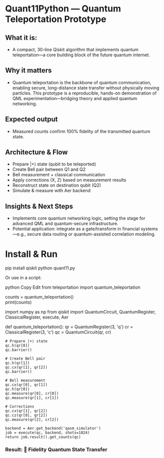 # Quant11Python — Quantum Teleportation Prototype
## What it is:
- A compact, 30-line Qiskit algorithm that implements quantum teleportation—a core building block of the future quantum internet.

## Why it matters
- Quantum teleportation is the backbone of quantum communication, enabling secure, long-distance state transfer without physically moving particles. This prototype is a reproducible, hands-on demonstration of QML experimentation—bridging theory and applied quantum networking.

## Expected output
- Measured counts confirm 100% fidelity of the transmitted quantum state.

## Architecture & Flow
- Prepare |+⟩ state (qubit to be teleported)
- Create Bell pair between Q1 and Q2
- Bell measurement + classical communication
- Apply corrections (X, Z) based on measurement results
- Reconstruct state on destination qubit (Q2)
- Simulate & measure with Aer backend

 ## Insights & Next Steps
- Implements core quantum networking logic, setting the stage for advanced QML and quantum-secure infrastructure.
- Potential application: integrate as a gate/transform in financial systems—e.g., secure data routing or quantum-assisted correlation modeling.

 #  Install & Run
 pip install qiskit
python quant11.py

Or use in a script:

python
Copy
Edit
from teleportation import quantum_teleportation  

counts = quantum_teleportation()  
print(counts)

import numpy as np
from qiskit import QuantumCircuit, QuantumRegister, ClassicalRegister, execute, Aer

def quantum_teleportation():
    qr = QuantumRegister(3, 'q')
    cr = ClassicalRegister(3, 'c')
    qc = QuantumCircuit(qr, cr)

    # Prepare |+⟩ state
    qc.h(qr[0])
    qc.barrier()

    # Create Bell pair
    qc.h(qr[1])
    qc.cx(qr[1], qr[2])
    qc.barrier()

    # Bell measurement
    qc.cx(qr[0], qr[1])
    qc.h(qr[0])
    qc.measure(qr[0], cr[0])
    qc.measure(qr[1], cr[1])

    # Corrections
    qc.cx(qr[1], qr[2])
    qc.cz(qr[0], qr[2])
    qc.measure(qr[2], cr[2])

    backend = Aer.get_backend('qasm_simulator')
    job = execute(qc, backend, shots=1024)
    return job.result().get_counts(qc)

   
 ### Result: 💯 Fidelity Quantum State Transfer
